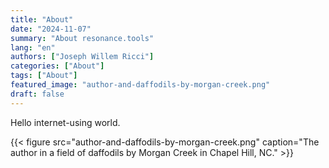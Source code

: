 ```yaml
---
title: "About"
date: "2024-11-07"
summary: "About resonance.tools"
lang: "en"
authors: ["Joseph Willem Ricci"]
categories: ["About"]
tags: ["About"]
featured_image: "author-and-daffodils-by-morgan-creek.png"
draft: false
---
```


Hello internet-using world.

{{< figure src="author-and-daffodils-by-morgan-creek.png" caption="The author in a field of daffodils by Morgan Creek in Chapel Hill, NC." >}}